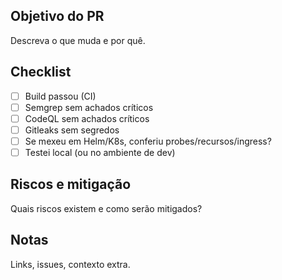 ## Objetivo do PR
Descreva o que muda e por quê.

## Checklist
- [ ] Build passou (CI)
- [ ] Semgrep sem achados críticos
- [ ] CodeQL sem achados críticos
- [ ] Gitleaks sem segredos
- [ ] Se mexeu em Helm/K8s, conferiu probes/recursos/ingress?
- [ ] Testei local (ou no ambiente de dev)

## Riscos e mitigação
Quais riscos existem e como serão mitigados?

## Notas
Links, issues, contexto extra.
